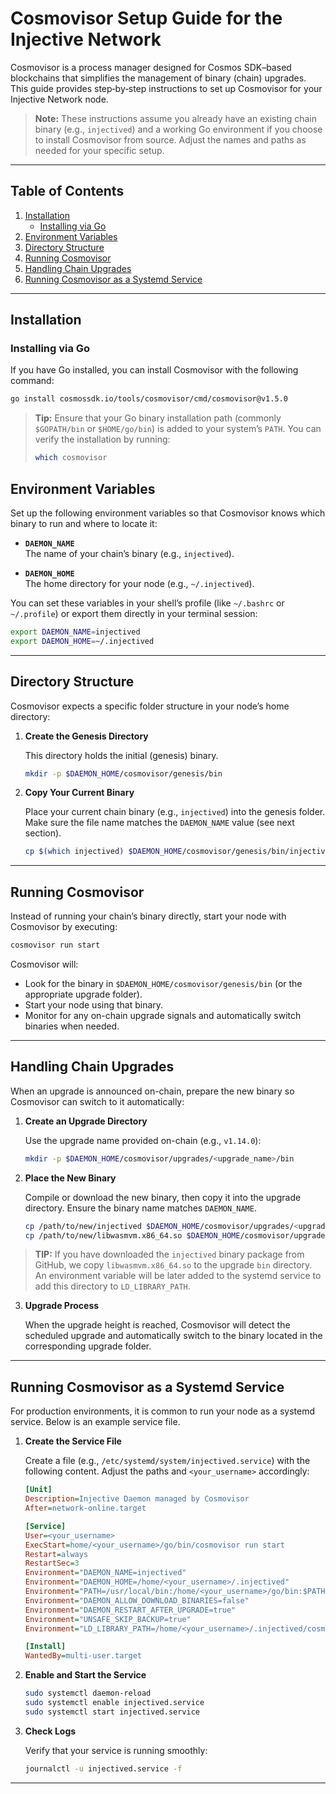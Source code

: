# Cosmovisor Setup Guide for the Injective Network

Cosmovisor is a process manager designed for Cosmos SDK–based blockchains that simplifies the management of binary (chain) upgrades. This guide provides step‐by‐step instructions to set up Cosmovisor for your Injective Network node.

> **Note:** These instructions assume you already have an existing chain binary (e.g., `injectived`) and a working Go environment if you choose to install Cosmovisor from source. Adjust the names and paths as needed for your specific setup.

---

## Table of Contents

1. [Installation](#installation)
   - [Installing via Go](#installing-via-go)
2. [Environment Variables](#environment-variables)
3. [Directory Structure](#directory-structure)
4. [Running Cosmovisor](#running-cosmovisor)
5. [Handling Chain Upgrades](#handling-chain-upgrades)
6. [Running Cosmovisor as a Systemd Service](#running-cosmovisor-as-a-systemd-service)

---

## Installation

### Installing via Go

If you have Go installed, you can install Cosmovisor with the following command:

```bash
go install cosmossdk.io/tools/cosmovisor/cmd/cosmovisor@v1.5.0
```

> **Tip:** Ensure that your Go binary installation path (commonly `$GOPATH/bin` or `$HOME/go/bin`) is added to your system’s `PATH`. You can verify the installation by running:
>
> ```bash
> which cosmovisor
> ```

## Environment Variables

Set up the following environment variables so that Cosmovisor knows which binary to run and where to locate it:

- **`DAEMON_NAME`**  
  The name of your chain’s binary (e.g., `injectived`).

- **`DAEMON_HOME`**  
  The home directory for your node (e.g., `~/.injectived`).

You can set these variables in your shell’s profile (like `~/.bashrc` or `~/.profile`) or export them directly in your terminal session:

```bash
export DAEMON_NAME=injectived
export DAEMON_HOME=~/.injectived
```

---

## Directory Structure

Cosmovisor expects a specific folder structure in your node’s home directory:

1. **Create the Genesis Directory**

   This directory holds the initial (genesis) binary.

   ```bash
   mkdir -p $DAEMON_HOME/cosmovisor/genesis/bin
   ```

2. **Copy Your Current Binary**

   Place your current chain binary (e.g., `injectived`) into the genesis folder. Make sure the file name matches the `DAEMON_NAME` value (see next section).

   ```bash
   cp $(which injectived) $DAEMON_HOME/cosmovisor/genesis/bin/injectived
   ```

---

## Running Cosmovisor

Instead of running your chain’s binary directly, start your node with Cosmovisor by executing:

```bash
cosmovisor run start
```

Cosmovisor will:

- Look for the binary in `$DAEMON_HOME/cosmovisor/genesis/bin` (or the appropriate upgrade folder).
- Start your node using that binary.
- Monitor for any on-chain upgrade signals and automatically switch binaries when needed.

---

## Handling Chain Upgrades

When an upgrade is announced on-chain, prepare the new binary so Cosmovisor can switch to it automatically:

1. **Create an Upgrade Directory**

   Use the upgrade name provided on-chain (e.g., `v1.14.0`):

   ```bash
   mkdir -p $DAEMON_HOME/cosmovisor/upgrades/<upgrade_name>/bin
   ```

2. **Place the New Binary**

   Compile or download the new binary, then copy it into the upgrade directory. Ensure the binary name matches `DAEMON_NAME`.

   ```bash
   cp /path/to/new/injectived $DAEMON_HOME/cosmovisor/upgrades/<upgrade_name>/bin
   cp /path/to/new/libwasmvm.x86_64.so $DAEMON_HOME/cosmovisor/upgrades/<upgrade_name>/bin
   ```

> **TIP:** If you have downloaded the `injectived` binary package from GitHub, we copy `libwasmvm.x86_64.so` to the upgrade `bin` directory. An environment variable will be later added to the systemd service to add this directory to `LD_LIBRARY_PATH`.

3. **Upgrade Process**

   When the upgrade height is reached, Cosmovisor will detect the scheduled upgrade and automatically switch to the binary located in the corresponding upgrade folder.

---

## Running Cosmovisor as a Systemd Service

For production environments, it is common to run your node as a systemd service. Below is an example service file.

1. **Create the Service File**

   Create a file (e.g., `/etc/systemd/system/injectived.service`) with the following content. Adjust the paths and `<your_username>` accordingly:

   ```ini
   [Unit]
   Description=Injective Daemon managed by Cosmovisor
   After=network-online.target

   [Service]
   User=<your_username>
   ExecStart=home/<your_username>/go/bin/cosmovisor run start
   Restart=always
   RestartSec=3
   Environment="DAEMON_NAME=injectived"
   Environment="DAEMON_HOME=/home/<your_username>/.injectived"
   Environment="PATH=/usr/local/bin:/home/<your_username>/go/bin:$PATH"
   Environment="DAEMON_ALLOW_DOWNLOAD_BINARIES=false"
   Environment="DAEMON_RESTART_AFTER_UPGRADE=true"
   Environment="UNSAFE_SKIP_BACKUP=true"
   Environment="LD_LIBRARY_PATH=/home/<your_username>/.injectived/cosmovisor/current/bin"

   [Install]
   WantedBy=multi-user.target
   ```

2. **Enable and Start the Service**

   ```bash
   sudo systemctl daemon-reload
   sudo systemctl enable injectived.service
   sudo systemctl start injectived.service
   ```

3. **Check Logs**

   Verify that your service is running smoothly:

   ```bash
   journalctl -u injectived.service -f
   ```

---
